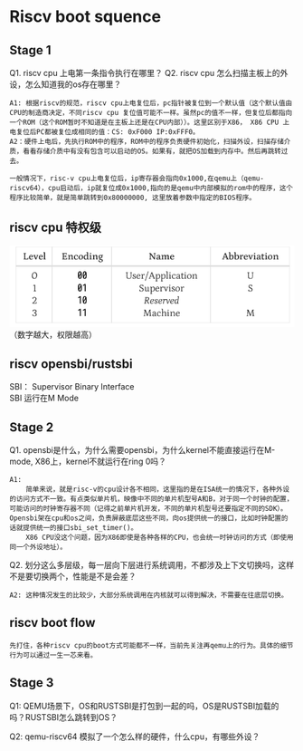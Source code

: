 # Riscv boot squence
## Stage 1
Q1. riscv cpu 上电第一条指令执行在哪里？
Q2. riscv cpu 怎么扫描主板上的外设，怎么知道我的os存在哪里？

```
A1: 根据riscv的规范，riscv cpu上电复位后，pc指针被复位到一个默认值（这个默认值由CPU的制造商决定，不同riscv cpu 复位值可能不一样。虽然pc的值不一样，但复位后都指向一个ROM（这个ROM暂时不知道是在主板上还是在CPU内部））。这里区别于X86， X86 CPU 上电复位后PC都被复位成相同的值：CS: 0xF000 IP:0xFFF0。
A2：硬件上电后，先执行ROM中的程序，ROM中的程序负责硬件初始化，扫描外设，扫描存储介质，看看存储介质中有没有包含可以启动的OS。如果有，就把OS加载到内存中。然后再跳转过去。
```
```
一般情况下，risc-v cpu上电复位后，ip寄存器会指向0x1000,在qemu上（qemu-riscv64），cpu启动后，ip就复位成0x1000,指向的是qemu中内部模拟的rom中的程序，这个程序比较简单，就是简单跳转到0x80000000, 这里放着参数中指定的BIOS程序。
```

## riscv cpu 特权级
![riscv-priv](./picture/riscv-priv.png)
（数字越大，权限越高）
## riscv opensbi/rustsbi
SBI： Supervisor Binary Interface  
SBI 运行在M Mode

## Stage 2
Q1. opensbi是什么，为什么需要opensbi，为什么kernel不能直接运行在M-mode, X86上，kernel不就运行在ring 0吗？
```
A1: 
    简单来说，就是risc-v的cpu设计各不相同，这里指的是在ISA统一的情况下，各种外设的访问方式不一致。有点类似单片机，映像中不同的单片机型号A和B，对于同一个时钟的配置，可能访问的时钟寄存器不同（记得之前单片机开发，不同的单片机型号还要指定不同的SDK）。Opensbi架在cpu和os之间，负责屏蔽底层这些不同，向os提供统一的接口，比如时钟配置的话就提供统一的接口sbi_set_timer()。
    X86 CPU没这个问题，因为X86即使是各种各样的CPU，也会统一时钟访问的方式（即使用同一个外设地址）。
```

Q2. 划分这么多层级，每一层向下层进行系统调用，不都涉及上下文切换吗，这样不是要切换两个，性能是不是会差？
```
A2: 这种情况发生的比较少，大部分系统调用在内核就可以得到解决，不需要在往底层切换。
```

## riscv boot flow
```
先打住，各种riscv cpu的boot方式可能都不一样，当前先关注再qemu上的行为。具体的细节行为可以通过一生一芯来看。
```

## Stage 3
Q1: QEMU场景下，OS和RUSTSBI是打包到一起的吗，OS是RUSTSBI加载的吗？RUSTSBI怎么跳转到OS？

Q2: qemu-riscv64 模拟了一个怎么样的硬件，什么cpu，有哪些外设？